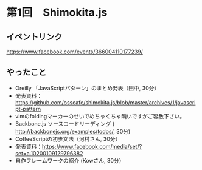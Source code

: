 第1回　Shimokita.js
====

## イベントリンク

https://www.facebook.com/events/366004110177239/

## やったこと

- Oreilly 「JavaScriptパターン」のまとめ発表（田中, 30分）
 - 発表資料：https://github.com/osscafe/shimokita.js/blob/master/archives/1/javascript-pattern
 - vimのfoldingマーカーのせいでめちゃくちゃ醜いですがご容赦下さい。
- Backbone.js ソースコードリーディング ( http://backbonejs.org/examples/todos/, 30分)
- CoffeeScriptの初歩文法（河村さん, 30分）
 - 発表資料：https://www.facebook.com/media/set/?set=a.10200109129796382
- 自作フレームワークの紹介 (Kowさん, 30分）


